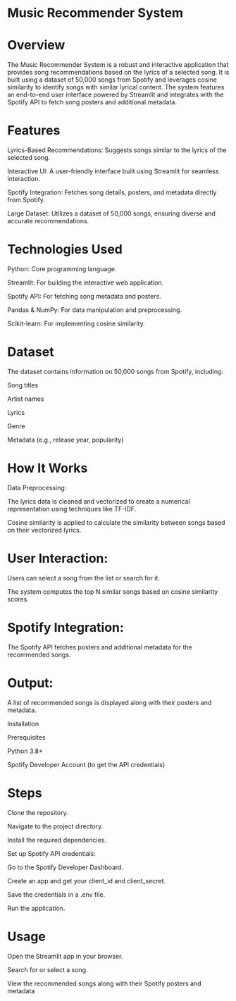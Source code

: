 # Music Recommender System

# Overview

The Music Recommender System is a robust and interactive application that provides song recommendations based on the lyrics of a selected song. It is built using a dataset of 50,000 songs from Spotify and leverages cosine similarity to identify songs with similar lyrical content. The system features an end-to-end user interface powered by Streamlit and integrates with the Spotify API to fetch song posters and additional metadata.

# Features

Lyrics-Based Recommendations: Suggests songs similar to the lyrics of the selected song.

Interactive UI: A user-friendly interface built using Streamlit for seamless interaction.

Spotify Integration: Fetches song details, posters, and metadata directly from Spotify.

Large Dataset: Utilizes a dataset of 50,000 songs, ensuring diverse and accurate recommendations.

# Technologies Used

Python: Core programming language.

Streamlit: For building the interactive web application.

Spotify API: For fetching song metadata and posters.

Pandas & NumPy: For data manipulation and preprocessing.

Scikit-learn: For implementing cosine similarity.

# Dataset

The dataset contains information on 50,000 songs from Spotify, including:

Song titles

Artist names

Lyrics

Genre

Metadata (e.g., release year, popularity)

# How It Works

Data Preprocessing:

The lyrics data is cleaned and vectorized to create a numerical representation using techniques like TF-IDF.

Cosine similarity is applied to calculate the similarity between songs based on their vectorized lyrics.

# User Interaction:

Users can select a song from the list or search for it.

The system computes the top N similar songs based on cosine similarity scores.

# Spotify Integration:

The Spotify API fetches posters and additional metadata for the recommended songs.

# Output:

A list of recommended songs is displayed along with their posters and metadata.

Installation

Prerequisites

Python 3.8+

Spotify Developer Account (to get the API credentials)

# Steps

Clone the repository.

Navigate to the project directory.

Install the required dependencies.

Set up Spotify API credentials:

Go to the Spotify Developer Dashboard.

Create an app and get your client_id and client_secret.

Save the credentials in a .env file.

Run the application.

# Usage

Open the Streamlit app in your browser.

Search for or select a song.

View the recommended songs along with their Spotify posters and metadata
